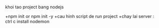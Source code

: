 khoi tao project bang nodejs

+npm init or npm init -y
+cau hinh script de run project
+chay lai server : ctrl c
install nodemon